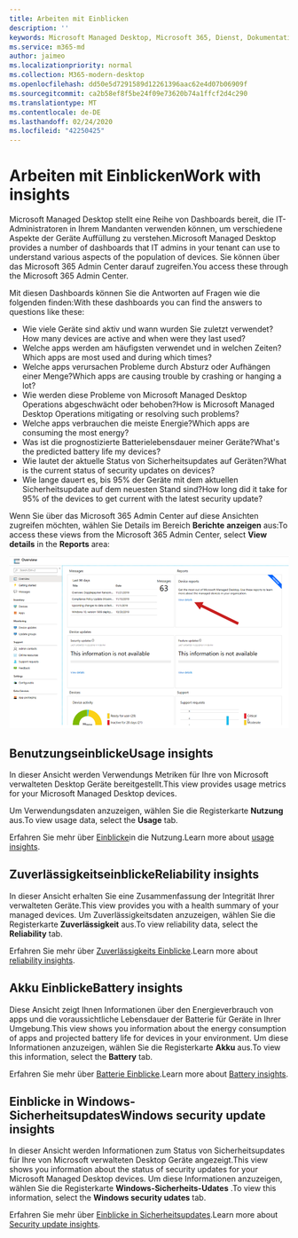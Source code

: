 ```yaml
---
title: Arbeiten mit Einblicken
description: ''
keywords: Microsoft Managed Desktop, Microsoft 365, Dienst, Dokumentation
ms.service: m365-md
author: jaimeo
ms.localizationpriority: normal
ms.collection: M365-modern-desktop
ms.openlocfilehash: dd50e5d7291589d12261396aac62e4d07b06909f
ms.sourcegitcommit: ca2b58ef8f5be24f09e73620b74a1ffcf2d4c290
ms.translationtype: MT
ms.contentlocale: de-DE
ms.lasthandoff: 02/24/2020
ms.locfileid: "42250425"
---
```

# <a name="work-with-insights"></a><span data-ttu-id="791d4-103">Arbeiten mit Einblicken</span><span class="sxs-lookup"><span data-stu-id="791d4-103">Work with insights</span></span>

<span data-ttu-id="791d4-104">Microsoft Managed Desktop stellt eine Reihe von Dashboards bereit, die IT-Administratoren in Ihrem Mandanten verwenden können, um verschiedene Aspekte der Geräte Auffüllung zu verstehen.</span><span class="sxs-lookup"><span data-stu-id="791d4-104">Microsoft Managed Desktop provides a number of dashboards that IT admins in your tenant can use to understand various aspects of the population of devices.</span></span> <span data-ttu-id="791d4-105">Sie können über das Microsoft 365 Admin Center darauf zugreifen.</span><span class="sxs-lookup"><span data-stu-id="791d4-105">You access these through the Microsoft 365 Admin Center.</span></span>

<span data-ttu-id="791d4-106">Mit diesen Dashboards können Sie die Antworten auf Fragen wie die folgenden finden:</span><span class="sxs-lookup"><span data-stu-id="791d4-106">With these dashboards you can find the answers to questions like these:</span></span>

- <span data-ttu-id="791d4-107">Wie viele Geräte sind aktiv und wann wurden Sie zuletzt verwendet?</span><span class="sxs-lookup"><span data-stu-id="791d4-107">How many devices are active and when were they last used?</span></span>
- <span data-ttu-id="791d4-108">Welche apps werden am häufigsten verwendet und in welchen Zeiten?</span><span class="sxs-lookup"><span data-stu-id="791d4-108">Which apps are most used and during which times?</span></span>
- <span data-ttu-id="791d4-109">Welche apps verursachen Probleme durch Absturz oder Aufhängen einer Menge?</span><span class="sxs-lookup"><span data-stu-id="791d4-109">Which apps are causing trouble by crashing or hanging a lot?</span></span>
- <span data-ttu-id="791d4-110">Wie werden diese Probleme von Microsoft Managed Desktop Operations abgeschwächt oder behoben?</span><span class="sxs-lookup"><span data-stu-id="791d4-110">How is Microsoft Managed Desktop Operations mitigating or resolving such problems?</span></span>
- <span data-ttu-id="791d4-111">Welche apps verbrauchen die meiste Energie?</span><span class="sxs-lookup"><span data-stu-id="791d4-111">Which apps are consuming the most energy?</span></span>
- <span data-ttu-id="791d4-112">Was ist die prognostizierte Batterielebensdauer meiner Geräte?</span><span class="sxs-lookup"><span data-stu-id="791d4-112">What's the predicted battery life my devices?</span></span>
- <span data-ttu-id="791d4-113">Wie lautet der aktuelle Status von Sicherheitsupdates auf Geräten?</span><span class="sxs-lookup"><span data-stu-id="791d4-113">What is the current status of security updates on devices?</span></span>
- <span data-ttu-id="791d4-114">Wie lange dauert es, bis 95% der Geräte mit dem aktuellen Sicherheitsupdate auf dem neuesten Stand sind?</span><span class="sxs-lookup"><span data-stu-id="791d4-114">How long did it take for 95% of the devices to get current with the latest security update?</span></span>

<span data-ttu-id="791d4-115">Wenn Sie über das Microsoft 365 Admin Center auf diese Ansichten zugreifen möchten, wählen Sie Details im Bereich **Berichte** **anzeigen** aus:</span><span class="sxs-lookup"><span data-stu-id="791d4-115">To access these views from the Microsoft 365 Admin Center, select **View details** in the **Reports** area:</span></span>

![Admin Center mit Berichtsbereich in der oberen rechten Ecke, einschließlich der Geräte Berichts Karte und des Links "Details anzeigen".](../../media/insights_overview.png)



## <a name="usage-insights"></a><span data-ttu-id="791d4-117">Benutzungseinblicke</span><span class="sxs-lookup"><span data-stu-id="791d4-117">Usage insights</span></span>
<span data-ttu-id="791d4-118">In dieser Ansicht werden Verwendungs Metriken für Ihre von Microsoft verwalteten Desktop Geräte bereitgestellt.</span><span class="sxs-lookup"><span data-stu-id="791d4-118">This view provides usage metrics for your Microsoft Managed Desktop devices.</span></span> 

<span data-ttu-id="791d4-119">Um Verwendungsdaten anzuzeigen, wählen Sie die Registerkarte **Nutzung** aus.</span><span class="sxs-lookup"><span data-stu-id="791d4-119">To view usage data, select the **Usage** tab.</span></span>

<span data-ttu-id="791d4-120">Erfahren Sie mehr über [Einblicke](usage-insights.md)in die Nutzung.</span><span class="sxs-lookup"><span data-stu-id="791d4-120">Learn more about [usage insights](usage-insights.md).</span></span>

## <a name="reliability-insights"></a><span data-ttu-id="791d4-121">Zuverlässigkeitseinblicke</span><span class="sxs-lookup"><span data-stu-id="791d4-121">Reliability insights</span></span>
<span data-ttu-id="791d4-122">In dieser Ansicht erhalten Sie eine Zusammenfassung der Integrität Ihrer verwalteten Geräte.</span><span class="sxs-lookup"><span data-stu-id="791d4-122">This view provides you with a health summary of your managed devices.</span></span> <span data-ttu-id="791d4-123">Um Zuverlässigkeitsdaten anzuzeigen, wählen Sie die Registerkarte **Zuverlässigkeit** aus.</span><span class="sxs-lookup"><span data-stu-id="791d4-123">To view reliability data, select the **Reliability** tab.</span></span>

<span data-ttu-id="791d4-124">Erfahren Sie mehr über [Zuverlässigkeits Einblicke](reliability-insights.md).</span><span class="sxs-lookup"><span data-stu-id="791d4-124">Learn more about [reliability insights](reliability-insights.md).</span></span>

## <a name="battery-insights"></a><span data-ttu-id="791d4-125">Akku Einblicke</span><span class="sxs-lookup"><span data-stu-id="791d4-125">Battery insights</span></span>
<span data-ttu-id="791d4-126">Diese Ansicht zeigt Ihnen Informationen über den Energieverbrauch von apps und die voraussichtliche Lebensdauer der Batterie für Geräte in Ihrer Umgebung.</span><span class="sxs-lookup"><span data-stu-id="791d4-126">This view shows you information about the energy consumption of apps and projected battery life for devices in your environment.</span></span> <span data-ttu-id="791d4-127">Um diese Informationen anzuzeigen, wählen Sie die Registerkarte **Akku** aus.</span><span class="sxs-lookup"><span data-stu-id="791d4-127">To view this information, select the **Battery** tab.</span></span>

<span data-ttu-id="791d4-128">Erfahren Sie mehr über [Batterie Einblicke](battery-insights.md).</span><span class="sxs-lookup"><span data-stu-id="791d4-128">Learn more about [Battery insights](battery-insights.md).</span></span>

## <a name="windows-security-update-insights"></a><span data-ttu-id="791d4-129">Einblicke in Windows-Sicherheitsupdates</span><span class="sxs-lookup"><span data-stu-id="791d4-129">Windows security update insights</span></span>

<span data-ttu-id="791d4-130">In dieser Ansicht werden Informationen zum Status von Sicherheitsupdates für Ihre von Microsoft verwalteten Desktop Geräte angezeigt.</span><span class="sxs-lookup"><span data-stu-id="791d4-130">This view shows you information about the status of security updates for your Microsoft Managed Desktop devices.</span></span> <span data-ttu-id="791d4-131">Um diese Informationen anzuzeigen, wählen Sie die Registerkarte **Windows-Sicherheits-Udates** .</span><span class="sxs-lookup"><span data-stu-id="791d4-131">To view this information, select the **Windows security udates** tab.</span></span>

<span data-ttu-id="791d4-132">Erfahren Sie mehr über [Einblicke in Sicherheitsupdates](security-update-insights.md).</span><span class="sxs-lookup"><span data-stu-id="791d4-132">Learn more about [Security update insights](security-update-insights.md).</span></span>
